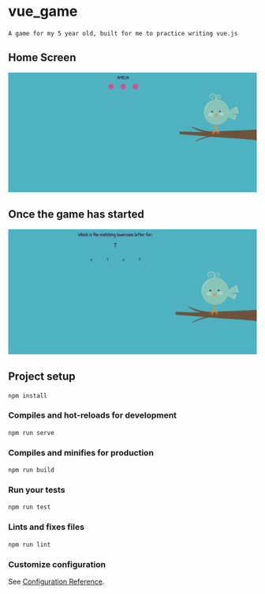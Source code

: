 # vue_game
```
A game for my 5 year old, built for me to practice writing vue.js 
```

## Home Screen
![My image](https://github.com/JennaCrump/vue_game/blob/master/src/assets/screenshots/Screen%20Shot%202019-01-09%20at%201.57.00%20PM.png)


## Once the game has started
![My image](https://github.com/JennaCrump/vue_game/blob/master/src/assets/screenshots/Screen%20Shot%202019-01-09%20at%201.57.26%20PM.png)


## Project setup
```
npm install
```

### Compiles and hot-reloads for development
```
npm run serve
```

### Compiles and minifies for production
```
npm run build
```

### Run your tests
```
npm run test
```

### Lints and fixes files
```
npm run lint
```

### Customize configuration
See [Configuration Reference](https://cli.vuejs.org/config/).
